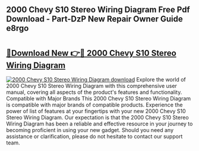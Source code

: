 ## 2000 Chevy S10 Stereo Wiring Diagram Free Pdf Download - Part-DzP New Repair Owner Guide e8rgo

# <h2><a href="http://dfnvcp.blite.top/?on=2000+Chevy+S10+Stereo+Wiring+Diagram">🔗Download New 👉🔴 2000 Chevy S10 Stereo Wiring Diagram</a></h2>

[![2000 Chevy S10 Stereo Wiring Diagram download](https://i.imgur.com/lujVjoI.png)](http://dfnvcp.blite.top/?on=2000+Chevy+S10+Stereo+Wiring+Diagram)
Explore the world of 2000 Chevy S10 Stereo Wiring Diagram with this comprehensive user manual, covering all aspects of the product's features and functionality. Compatible with Major Brands This 2000 Chevy S10 Stereo Wiring Diagram is compatible with major brands of compatible products. Experience the power of list of features at your fingertips with your new 2000 Chevy S10 Stereo Wiring Diagram. Our expectation is that the 2000 Chevy S10 Stereo Wiring Diagram has been a reliable and effective resource in your journey to becoming proficient in using your new gadget. Should you need any assistance or clarification, please do not hesitate to contact our support team.
